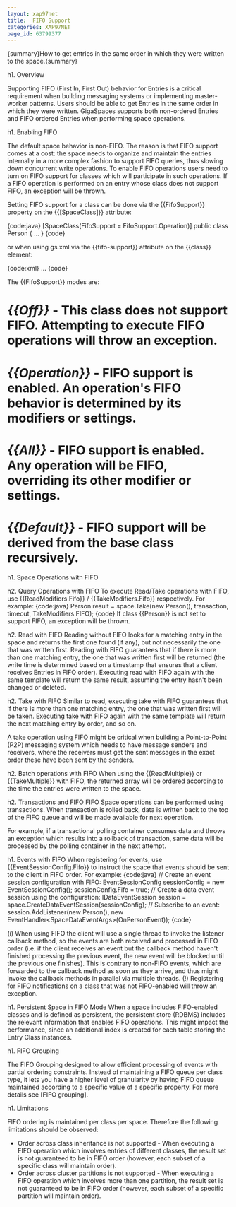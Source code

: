 ```yaml
---
layout: xap97net
title:  FIFO Support
categories: XAP97NET
page_id: 63799377
---
```


{summary}How to get entries in the same order in which they were written to the space.{summary}

h1. Overview

Supporting FIFO (First In, First Out) behavior for Entries is a critical requirement when building messaging systems or implementing master-worker patterns. Users should be able to get Entries in the same order in which they were written. GigaSpaces supports both non-ordered Entries and FIFO ordered Entries when performing space operations.

h1. Enabling FIFO

The default space behavior is non-FIFO. The reason is that FIFO support comes at a cost: the space needs to organize and maintain the entries internally in a more complex fashion to support FIFO queries, thus slowing down concurrent write operations. To enable FIFO operations users need to turn on FIFO support for classes which will participate in such operations. If a FIFO operation is performed on an entry whose class does not support FIFO, an exception will be thrown.

Setting FIFO support for a class can be done via the {{FifoSupport}} property on the {{\[SpaceClass\]}} attribute:

{code:java}
[SpaceClass(FifoSupport = FifoSupport.Operation)]
public class Person
{
    ...
}
{code}

or when using gs.xml via the {{fifo-support}} attribute on the {{class}} element:

{code:xml}
<gigaspaces-mapping>
    <class name="GigaSpaces.Examples.Person" fifo-support="operation">
        ...
    </class>
</gigaspaces-mapping>
{code}

The {{FifoSupport}} modes are:

# *{{Off}}* - This class does not support FIFO. Attempting to execute FIFO operations will throw an exception.
# *{{Operation}}* - FIFO support is enabled. An operation's FIFO behavior is determined by its modifiers or settings.
# *{{All}}* - FIFO support is enabled. Any operation will be FIFO, overriding its other modifier or settings.
# *{{Default}}* - FIFO support will be derived from the base class recursively.

h1. Space Operations with FIFO

h2. Query Operations with FIFO
To execute Read/Take operations with FIFO, use {{ReadModifiers.Fifo}} / {{TakeModifiers.Fifo}} respectively. For example:
{code:java}
Person result = space.Take(new Person(), transaction, timeout, TakeModifiers.FIFO);
{code}
If class {{Person}} is not set to support FIFO, an exception will be thrown.

h2. Read with FIFO
Reading without FIFO looks for a matching entry in the space and returns the first one found (if any), but not necessarily the one that was written first. Reading with FIFO guarantees that if there is more than one matching entry, the one that was written first will be returned (the write time is determined based on a timestamp that ensures that a client receives Entries in FIFO order). Executing read with FIFO again with the same template will return the same result, assuming the entry hasn't been changed or deleted.

h2. Take with FIFO
Similar to read, executing take with FIFO guarantees that if there is more than one matching entry, the one that was written first will be taken. Executing take with FIFO again with the same template will return the next matching entry by order, and so on.

A take operation using FIFO might be critical when building a Point-to-Point (P2P) messaging system which needs to have message senders and receivers, where the receivers must get the sent messages in the exact order these have been sent by the senders.

h2. Batch operations with FIFO
When using the {{ReadMultiple}} or {{TakeMultiple}} with FIFO, the returned array will be ordered according to the time the entries were written to the space.

h2. Transactions and FIFO
FIFO Space operations can be performed using transactions. When transaction is rolled back, data is written back to the top of the FIFO queue and will be made available for next operation.

For example, if a transactional polling container consumes data and throws an exception which results into a rollback of transaction, same data will be processed by the polling container in the next attempt.

h1. Events with FIFO
When registering for events, use {{EventSessionConfig.Fifo}} to instruct the space that events should be sent to the client in FIFO order. For example:
{code:java}
// Create an event session configuration with FIFO:
EventSessionConfig sessionConfig = new EventSessionConfig();
sessionConfig.Fifo = true;
// Create a data event session using the configuration:
IDataEventSession session = space.CreateDataEventSession(sessionConfig);
// Subscribe to an event:
session.AddListener(new Person(), new EventHandler<SpaceDataEventArgs<Person>>(OnPersonEvent));
{code}

(i) When using FIFO the client will use a single thread to invoke the listener callback method, so the events are both received and processed in FIFO order (i.e. if the client receives an event but the callback method haven't finished processing the previous event, the new event will be blocked until the previous one finishes). This is contrary to non-FIFO events, which are forwarded to the callback method as soon as they arrive, and thus might invoke the callback methods in parallel via multiple threads.
(!) Registering for FIFO notifications on a class that was not FIFO-enabled will throw an exception.

h1. Persistent Space in FIFO Mode
When a space includes FIFO-enabled classes and is defined as persistent, the persistent store (RDBMS) includes the relevant information that enables FIFO operations. This might impact the performance, since an additional index is created for each table storing the Entry Class instances.

h1. FIFO Grouping

The FIFO Grouping designed to allow efficient processing of events with partial ordering constraints.
Instead of maintaining a FIFO queue per class type, it lets you have a higher level of granularity by having FIFO queue maintained according to a specific value of a specific property.
For more details see [FIFO grouping].

h1. Limitations

FIFO ordering is maintained per class per space. Therefore the following limitations should be observed:
* Order across class inheritance is not supported - When executing a FIFO operation which involves entries of different classes, the result set is not guaranteed to be in FIFO order (however, each subset of a specific class will maintain order).
* Order across cluster partitions is not supported - When executing a FIFO operation which involves more than one partition, the result set is not guaranteed to be in FIFO order (however, each subset of a specific partition will maintain order).
